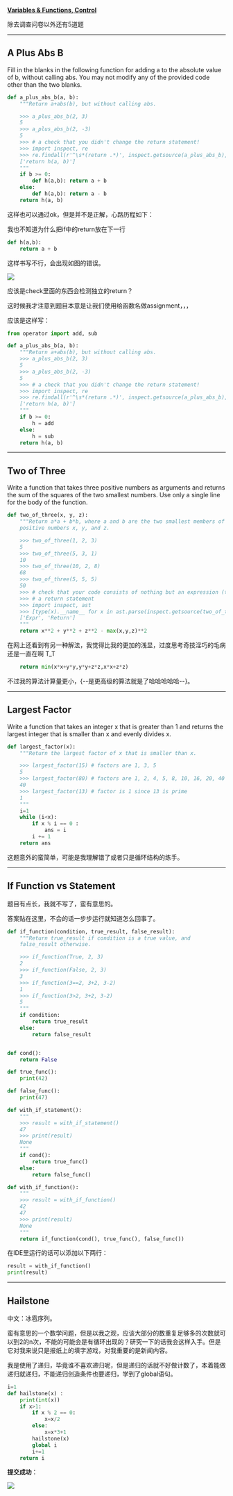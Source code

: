 
**[Variables & Functions, Control](https://inst.eecs.berkeley.edu/~cs61a/su20/hw/hw01/#q5)**

除去调查问卷以外还有5道题

---

## **A Plus Abs B**

Fill in the blanks in the following function for adding a to the absolute value of b, without calling abs. You may not modify any of the provided code other than the two blanks.

```py
def a_plus_abs_b(a, b):
    """Return a+abs(b), but without calling abs.

    >>> a_plus_abs_b(2, 3)
    5
    >>> a_plus_abs_b(2, -3)
    5
    >>> # a check that you didn't change the return statement!
    >>> import inspect, re
    >>> re.findall(r'^\s*(return .*)', inspect.getsource(a_plus_abs_b), re.M)
    ['return h(a, b)']
    """
    if b >= 0:
        def h(a,b): return a + b
    else:
        def h(a,b): return a - b
    return h(a, b)
```

这样也可以通过ok，但是并不是正解，心路历程如下：

我也不知道为什么把if中的return放在下一行
```py
def h(a,b): 
    return a + b
```

这样书写不行，会出现如图的错误。

![](CS61A.assets/11.png)

应该是check里面的东西会检测独立的return？

这时候我才注意到题目本意是让我们使用给函数名做assignment，，，

应该是这样写：

```py
from operator import add, sub

def a_plus_abs_b(a, b):
    """Return a+abs(b), but without calling abs.
    >>> a_plus_abs_b(2, 3)
    5
    >>> a_plus_abs_b(2, -3)
    5
    >>> # a check that you didn't change the return statement!
    >>> import inspect, re
    >>> re.findall(r'^\s*(return .*)', inspect.getsource(a_plus_abs_b), re.M)
    ['return h(a, b)']
    """
    if b >= 0:
        h = add
    else:
        h = sub
    return h(a, b)
```

---

## **Two of Three**

Write a function that takes three positive numbers as arguments and returns the sum of the squares of the two smallest numbers. Use only a single line for the body of the function.

```py
def two_of_three(x, y, z):
    """Return a*a + b*b, where a and b are the two smallest members of the
    positive numbers x, y, and z.

    >>> two_of_three(1, 2, 3)
    5
    >>> two_of_three(5, 3, 1)
    10
    >>> two_of_three(10, 2, 8)
    68
    >>> two_of_three(5, 5, 5)
    50
    >>> # check that your code consists of nothing but an expression (this docstring)
    >>> # a return statement
    >>> import inspect, ast
    >>> [type(x).__name__ for x in ast.parse(inspect.getsource(two_of_three)).body[0].body]
    ['Expr', 'Return']
    """
    return x**2 + y**2 + z**2 - max(x,y,z)**2
```

在网上还看到有另一种解法，我觉得比我的更加的浅显，过度思考奇技淫巧的毛病还是一直在啊 T_T

```py
    return min(x*x+y*y,y*y+z*z,x*x+z*z)
```

不过我的算法计算量更小，{--是更高级的算法就是了哈哈哈哈哈--}。

---

## **Largest Factor**

Write a function that takes an integer x that is greater than 1 and returns the largest integer that is smaller than x and evenly divides x.

```py
def largest_factor(x):
    """Return the largest factor of x that is smaller than x.

    >>> largest_factor(15) # factors are 1, 3, 5
    5
    >>> largest_factor(80) # factors are 1, 2, 4, 5, 8, 10, 16, 20, 40
    40
    >>> largest_factor(13) # factor is 1 since 13 is prime
    1
    """
    i=1
    while (i<x):
        if x % i == 0 :
            ans = i
        i += 1
    return ans
```

这题意外的蛮简单，可能是我理解错了或者只是循环结构的练手。

---

## **If Function vs Statement**

题目有点长，我就不写了，蛮有意思的。

答案贴在这里，不会的话一步步运行就知道怎么回事了。

```py
def if_function(condition, true_result, false_result):
    """Return true_result if condition is a true value, and
    false_result otherwise.

    >>> if_function(True, 2, 3)
    2
    >>> if_function(False, 2, 3)
    3
    >>> if_function(3==2, 3+2, 3-2)
    1
    >>> if_function(3>2, 3+2, 3-2)
    5
    """
    if condition:
        return true_result
    else:
        return false_result


def cond():
    return False

def true_func():
    print(42)

def false_func():
    print(47)

def with_if_statement():
    """
    >>> result = with_if_statement()
    47
    >>> print(result)
    None
    """
    if cond():
        return true_func()
    else:
        return false_func()

def with_if_function():
    """
    >>> result = with_if_function()
    42
    47
    >>> print(result)
    None
    """
    return if_function(cond(), true_func(), false_func())
```

在IDE里运行的话可以添加以下两行：

```py
result = with_if_function()
print(result)
```

---

## **Hailstone**

中文：冰雹序列。

蛮有意思的一个数学问题，但是以我之观，应该大部分的数重复足够多的次数就可以到2的n次，不能的可能会是有循环出现的？研究一下的话我会这样入手。但是它对我来说只是报纸上的填字游戏，对我重要的是新闻内容。

我是使用了递归，毕竟谁不喜欢递归呢，但是递归的话就不好做计数了，本着能做递归就递归，不能递归创造条件也要递归，学到了global语句。

```py
i=1
def hailstone(x) :
    print(int(x))
    if x>1:
        if x % 2 == 0:
            x=x/2
        else:
            x=x*3+1
        hailstone(x)
        global i
        i+=1
    return i
```

**提交成功**：

![](/CS61A.assets/12.png)